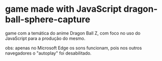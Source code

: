 # game made with JavaScript dragon-ball-sphere-capture
game com a temática do anime Dragon Ball Z, com  foco no uso do JavaScript para a produção do mesmo. 


obs: apenas no Microsoft Edge os sons funcionam, pois nos outros navegadores o "autoplay" foi desabilitado.
